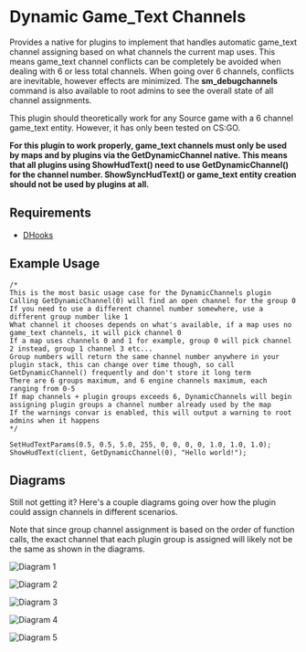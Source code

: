 # Dynamic Game_Text Channels

Provides a native for plugins to implement that handles automatic game_text channel assigning based on what channels the current map uses. This means game_text channel conflicts can be completely be avoided when dealing with 6 or less total channels. When going over 6 channels, conflicts are inevitable, however effects are minimized. The **sm_debugchannels** command is also available to root admins to see the overall state of all channel assignments.

This plugin should theoretically work for any Source game with a 6 channel game_text entity. However, it has only been tested on CS:GO.

**For this plugin to work properly, game_text channels must only be used by maps and by plugins via the GetDynamicChannel native. This means that all plugins using ShowHudText() need to use GetDynamicChannel() for the channel number. ShowSyncHudText() or game_text entity creation should not be used by plugins at all.**

## Requirements

- [DHooks](https://forums.alliedmods.net/showpost.php?p=2588686&postcount=589)

## Example Usage

```
/*
This is the most basic usage case for the DynamicChannels plugin
Calling GetDynamicChannel(0) will find an open channel for the group 0
If you need to use a different channel number somewhere, use a different group number like 1
What channel it chooses depends on what's available, if a map uses no game_text channels, it will pick channel 0
If a map uses channels 0 and 1 for example, group 0 will pick channel 2 instead, group 1 channel 3 etc...
Group numbers will return the same channel number anywhere in your plugin stack, this can change over time though, so call GetDynamicChannel() frequently and don't store it long term
There are 6 groups maximum, and 6 engine channels maximum, each ranging from 0-5
If map channels + plugin groups exceeds 6, DynamicChannels will begin assigning plugin groups a channel number already used by the map
If the warnings convar is enabled, this will output a warning to root admins when it happens
*/

SetHudTextParams(0.5, 0.5, 5.0, 255, 0, 0, 0, 0, 1.0, 1.0, 1.0);
ShowHudText(client, GetDynamicChannel(0), "Hello world!");
```

## Diagrams

Still not getting it? Here's a couple diagrams going over how the plugin could assign channels in different scenarios.

Note that since group channel assignment is based on the order of function calls, the exact channel that each plugin group is assigned will likely not be the same as shown in the diagrams.

![Diagram 1](https://i.imgur.com/VEFmc71.png "Diagram 1")

![Diagram 2](https://i.imgur.com/ICaicVG.png "Diagram 2")

![Diagram 3](https://i.imgur.com/sIiVx1k.png "Diagram 3")

![Diagram 4](https://i.imgur.com/Ebbgdpj.png "Diagram 4")

![Diagram 5](https://i.imgur.com/sIQ0O9Y.png "Diagram 5")